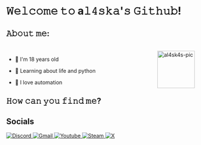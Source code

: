 # 𝚆𝚎𝚕𝚌𝚘𝚖𝚎 𝚝𝚘 a𝚕𝟺𝚜𝚔𝚊'𝚜 𝙶𝚒𝚝𝚑𝚞𝚋!

## 𝙰𝚋𝚘𝚞𝚝 𝚖𝚎:

<div style="display: inline_block"><br>
  <a href="https://github.com/al4sk4s">
  <img align="right" alt="al4sk4s-pic" height="100" src="https://cdn.discordapp.com/attachments/906423523113828382/926550885914533908/alaskagub.png?width=676&height=676&ex=67880641&is=6786b4c1&hm=7d1e5013dd7e393addd60b05de14854d3e4d89f8b1ba3ce355b2b5f9880fefe9&">
  </a>
</div>

* 🌲 I'm 18 years old

* 🐍 Learning about life and python

* 🤖 I love automation

## 𝙷𝚘𝚠 𝚌𝚊𝚗 𝚢𝚘𝚞 𝚏𝚒𝚗𝚍 𝚖𝚎?

## Socials
<p align="left">
  <a href="https://discord.com/users/359163391375441920" target="_blank">
    <img src="https://img.shields.io/badge/-Discord-1C1C1C?style=for-the-badge&logo=Discord&link=https://discord.com/users/359163391375441920" alt="Discord"/>
  </a>
  <a href="mailto:aurieliojr@gmail.com" target="_blank">
    <img src="https://img.shields.io/badge/-Gmail-1C1C1C?style=for-the-badge&logo=Gmail" alt="Gmail"/>
  </a>
  <a href="https://www.youtube.com/channel/UCBBmwykhQOE3SJCkhu5On4w" target="_blank">
    <img src="https://img.shields.io/badge/-Youtube-1C1C1C?style=for-the-badge&logo=Youtube&link=https://www.youtube.com/channel/UCBBmwykhQOE3SJCkhu5On4w" alt="Youtube"/>
  </a>
  <a href="https://steamcommunity.com/id/al4sk4s/" target="_blank">
    <img src="https://img.shields.io/badge/-Steam-1C1C1C?style=for-the-badge&logo=Steam&link=https://steamcommunity.com/id/al4sk4s/" alt="Steam"/>
  </a>
  <a href="https://x.com/al4sk4s" target="_blank">
    <img src="https://img.shields.io/badge/-1C1C1C?style=for-the-badge&logo=X&link=https://x.com/al4sk4s" alt="X"/>
  </a>
</p>